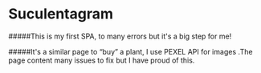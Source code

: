 # Suculentagram


#####This is my first SPA, to many errors but it's a big step for me!

#####It's a similar page to “buy” a plant, I use PEXEL API for images .The page content  many issues to fix but I have proud of this.
